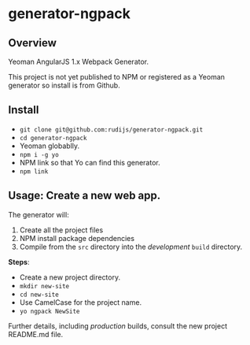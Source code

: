 # generator-ngpack

## Overview

Yeoman AngularJS 1.x Webpack Generator.

This project is not yet published to NPM or registered as a Yeoman generator so install is from Github.

## Install

- `git clone git@github.com:rudijs/generator-ngpack.git`
- `cd generator-ngpack`
- Yeoman globablly.
- `npm i -g yo`
- NPM link so that Yo can find this generator.
- `npm link`

## Usage: Create a new web app.

The generator will:

1. Create all the project files
2. NPM install package dependencies
3. Compile from the `src` directory into the *development* `build` directory.

**Steps**:

- Create a new project directory.
- `mkdir new-site`
- `cd new-site`
- Use CamelCase for the project name.
- `yo ngpack NewSite`

Further details, including *production* builds, consult the new project README.md file.